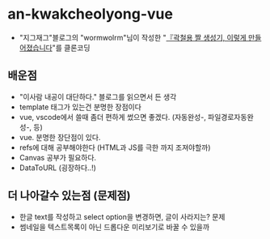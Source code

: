 # an-kwakcheolyong-vue

- "지그재그"블로그의 "wormwolrm"님이 작성한 "[『곽철용 짤 생성기, 이렇게 만들어졌습니다](https://wormwlrm.github.io/2019/10/13/Kwakcheolyong-Image-Creator-Development-Story.html)"를 클론코딩

## 배운점

- "이사람 내공이 대단하다." 블로그를 읽으면서 든 생각
- template 태그가 있는건 분명한 장점이다
- vue, vscode에서 쓸때 좀더 편하게 썼으면 좋겠다. (자동완성-, 파일경로자동완성-, 등)
- vue. 분명한 장단점이 있다.
- refs에 대해 공부해야한다 (HTML과 JS를 극한 까지 조져야할까)
- Canvas 공부가 필요하다.
- DataToURL (굉장하다..!)

## 더 나아갈수 있는점 (문제점)

- 한글 text를 작성하고 select option을 변경하면, 글이 사라지는? 문제
- 썸네일을 텍스트목록이 아닌 드롭다운 미리보기로 바꿀 수 있을까
